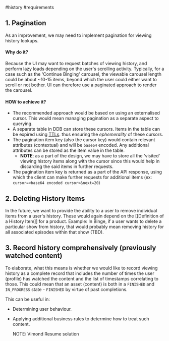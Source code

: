 #history #requirements 

## 1. Pagination
As an improvement, we may need to implement pagination for viewing history lookups. 

#### Why do it?
Because the UI may want to request batches of viewing history, and perform lazy loads depending on the user's scrolling activity. 
Typically, for a case such as the 'Continue Binging' carousel, the viewable carousel length could be about ~10-15 items, beyond which the user could either want to scroll or not bother. UI can therefore use a paginated approach to render the carousel.

#### HOW to achieve it?
- The recommended approach would be based on using an externalised cursor. This would mean managing pagination as a separate aspect to querying.
- A separate table in DDB can store these cursors. Items in the table can be expired using [TTLs](https://docs.aws.amazon.com/amazondynamodb/latest/developerguide/TTL.html). thus ensuring the *ephemerality* of these cursors.
- The pagination item key (also the cursor key) would contain relevant attributes (contextual) and will be `base64` encoded. Any additional attributes can be stored as the item value in the table. 
	- **NOTE**: as a part of the design, we may have to store all the 'visited' viewing history items along with the cursor since this would help in discarding the said items in further requests. 
- The pagination item key is returned as a part of the API response, using which the client can make further requests for additional items (ex: `cursor=<base64 encoded cursor>&next=20`)


## 2. Deleting History Items
In the future, we want to provide the ability to a user to remove individual items from a user's history. 
These would again depend on the [[Definition of a History Item]]  for a product.
Example: In Binge, if a user wants to delete a particular show from history, that would probably mean removing history for all associated episodes within that show (TBD).


## 3. Record history comprehensively (previously watched content)
To elaborate, what this means is whether we would like to record viewing history as a complete record that includes the number of times the user (profile) has watched the content and the list of timestamps correlating to those. This could mean that an asset (content) is both in a `FINISHED` and `IN_PROGRESS` state - `FINISHED` by virtue of past completions.

This can be useful in:
- Determining user behaviour.
- Applying additional business rules to determine how to treat such content.

	NOTE: Vimond Resume solution 